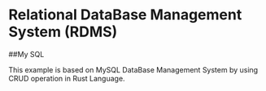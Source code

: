 # Relational DataBase Management System (RDMS)

##My SQL

This example is based on MySQL DataBase Management System by using CRUD operation in Rust Language.
